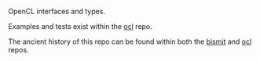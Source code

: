 OpenCL interfaces and types.

Examples and tests exist within the [ocl](https://github.com/cogciprocate/ocl) repo.

The ancient history of this repo can be found within both the [bismit](https://github.com/cogciprocate/bismit) and [ocl](https://github.com/cogciprocate/ocl) repos.